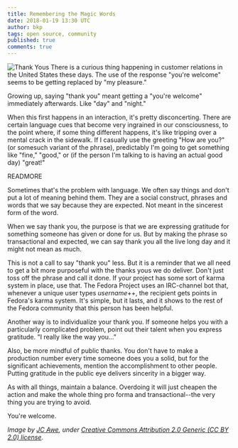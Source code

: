 ```yaml
---
title: Remembering the Magic Words
date: 2018-01-19 13:30 UTC
author: bkp
tags: open source, community
published: true
comments: true
---
```


![Thank Yous](blog/thankyou.jpg) There is a curious thing happening in customer relations in the United States these days. The use of the response "you're welcome" seems to be getting replaced by "my pleasure."

Growing up, saying "thank you" meant getting a "you're welcome" immediately afterwards. Like "day" and "night."

When this first happens in an interaction, it's pretty disconcerting. There are certain language cues that become very ingrained in our consciousness, to the point where, if some thing different happens, it's like tripping over a mental crack in the sidewalk. If I casually use the greeting "How are you?" (or somesuch variant of the phrase), predictably I'm going to get something like "fine," "good," or (if the person I'm talking to is having an actual good day) "great!"

READMORE

Sometimes that's the problem with language. We often say things and don't put a lot of meaning behind them. They are a social construct, phrases and words that we say because they are expected. Not meant in the sincerest form of the word.

When we say thank you, the purpose is that we are expressing gratitude for something someone has given or done for us. But by making the phrase so transactional and expected, we can say thank you all the live long day and it might not mean as much.

This is not a call to say "thank you" less. But it is a reminder that we all need to get a bit more purposeful with the thanks yous we do deliver. Don't just toss off the phrase and call it done. If your project has some sort of karma system in place, use that. The Fedora Project uses an IRC-channel bot that, whenever a unique user types *username*++, the recipient gets points in Fedora's karma system. It's simple, but it lasts, and it shows to the rest of the Fedora community that this person has been helpful.

Another way is to individualize your thank you. If someone helps you with a particularly complicated problem, point out their talent when you express gratitude. "I really like the way you..."

Also, be more mindful of public thanks. You don't have to make a production number every time someone does you a solid, but for the significant achievements, mention the accomplishment to other people. Putting gratitude in the public eye delivers sincerity in a bigger way.

As with all things, maintain a balance. Overdoing it will just cheapen the action and make the whole thing pro forma and transactional--the very thing you are trying to avoid.

You're welcome.

*Image by [JC Awe](https://www.flickr.com/photos/qqjawe/), under [Creative Commons Attribution 2.0 Generic (CC BY 2.0) license](https://creativecommons.org/licenses/by/2.0/).*
